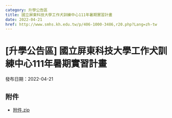 ```yaml
---
category: 升學公告區
title: 國立屏東科技大學工作犬訓練中心111年暑期實習計畫
date: 2022-04-21
href: http://www.smhs.kh.edu.tw/p/406-1000-3486,r20.php?Lang=zh-tw
---
```


# [升學公告區] 國立屏東科技大學工作犬訓練中心111年暑期實習計畫

發布日期：2022-04-21



## 附件

- [附件.zip](https://www.smhs.kh.edu.tw/app/index.php?Action=downloadfile&file=WVhSMFlXTm9Memt4TDNCMFlWOHpNalF5WHpNeU1qVXlOemhmTWpJME9USXVlbWx3&fname=DGGGROTSYWQO41XX50LKSWHGRK30OOLKDGUWTSKK4125MLVWKPROVTPOUSSSPKPO)
